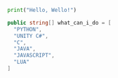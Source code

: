 ```python
print("Hello, Wello!")
```
```csharp
public string[] what_can_i_do = [
  "PYTHON",
  "UNITY C#",
  "C",
  "JAVA",
  "JAVASCRIPT",
  "LUA"
]
```
